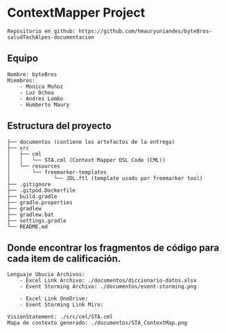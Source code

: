 # ContextMapper Project
    Repositorio en github: https://github.com/hmauryuniandes/byteBros-saludTechAlpes-documentacion

## Equipo
    Nombre: byteBros
    Miembros: 
        - Monica Muñoz
        - Luz Ochoa
        - Andres Lombo
        - Humberto Maury

## Estructura del proyecto
    ├── documentos (contiene los artefactos de la entrega)
    ├── src
    │   ├── cml
    │   │   └── STA.cml (Context Mapper DSL Code (CML))
    │   └── resources
    │       └── freemarker-templates
    │              └── JDL.ftl (template usado por freemarker tool)
    ├── .gitignore
    ├── .gitpod.Dockerfile
    ├── build.gradle
    ├── gradle.properties
    ├── gradlew
    ├── gradlew.bat
    ├── settings.gradle
    └── README.md

## Donde encontrar los fragmentos de código para cada item de calificación.

    Lenguaje Ubucio Archivos: 
        - Excel Link Archivo: ./documentos/diccionario-datos.xlsx
        - Event Storming Archivo: ./documentos/event-storming.png

        - Excel Link OneDrive: 
        - Event Storming Link Miro: 

    VisionStatement: ./src/cml/STA.cml
    Mapa de contexto generado: ./documentos/STA_ContextMap.png

